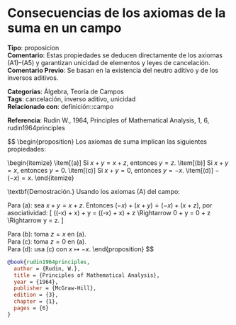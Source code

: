 # Consecuencias de los axiomas de la suma en un campo

**Tipo**: proposicion  
**Comentario**: Estas propiedades se deducen directamente de los axiomas (A1)–(A5) y garantizan unicidad de elementos y leyes de cancelación.  
**Comentario Previo**: Se basan en la existencia del neutro aditivo y de los inversos aditivos.  

**Categorías**: Álgebra, Teoría de Campos  
**Tags**: cancelación, inverso aditivo, unicidad  
**Relacionado con**: definición::campo  

**Referencia**: Rudin W., 1964, Principles of Mathematical Analysis, 1, 6, rudin1964principles  

$$
\begin{proposition}
Los axiomas de suma implican las siguientes propiedades:

\begin{itemize}
  \item[(a)] Si $x + y = x + z$, entonces $y = z$.
  \item[(b)] Si $x + y = x$, entonces $y = 0$.
  \item[(c)] Si $x + y = 0$, entonces $y = -x$.
  \item[(d)] $-(-x) = x$.
\end{itemize}

\textbf{Demostración.} Usando los axiomas (A) del campo:

Para (a): sea $x + y = x + z$. Entonces $(-x) + (x + y) = (-x) + (x + z)$, por asociatividad:
\[
((-x) + x) + y = ((-x) + x) + z \Rightarrow 0 + y = 0 + z \Rightarrow y = z.
\]

Para (b): toma $z = x$ en (a).  
Para (c): toma $z = 0$ en (a).  
Para (d): usa (c) con $x \mapsto -x$.
\end{proposition}
$$

```bibtex
@book{rudin1964principles,
  author = {Rudin, W.},
  title = {Principles of Mathematical Analysis},
  year = {1964},
  publisher = {McGraw-Hill},
  edition = {3},
  chapter = {1},
  pages = {6}
}

